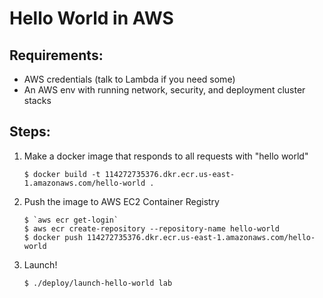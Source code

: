 # Hello World in AWS

## Requirements:

- AWS credentials (talk to Lambda if you need some)
- An AWS env with running network, security, and deployment cluster stacks

## Steps:

1. Make a docker image that responds to all requests with "hello world"

       $ docker build -t 114272735376.dkr.ecr.us-east-1.amazonaws.com/hello-world .

2. Push the image to AWS EC2 Container Registry

       $ `aws ecr get-login`
       $ aws ecr create-repository --repository-name hello-world
       $ docker push 114272735376.dkr.ecr.us-east-1.amazonaws.com/hello-world

3. Launch!

       $ ./deploy/launch-hello-world lab

